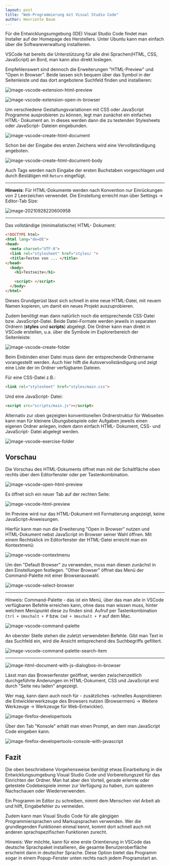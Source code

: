 ```yaml
---
layout: post
title: "Web-Programmierung mit Visual Studio Code"
author: Henriette Baum
---
```


Für die Entwicklungsumgebung (IDE) Visual Studio Code findet man Installer auf der Homepage des Herstellers. Unter Ubuntu kann man einfach über die Softwareverwaltung installieren. 

VSCode hat bereits die Unterstützung für alle drei Sprachen(HTML, CSS, JavaScript) an Bord, man kann also direkt loslegen. 

Empfehlenswert sind dennoch die Erweiterungen "HTML-Preview" und "Open in Browser". Beide lassen sich bequem über das Symbol in der Seitenleiste und das dort angebotene Suchfeld finden und installieren:

![image-vscode-extension-html-preview](/assets/images/vscode-web-programming-images/vscode-web-prog_01.png)



![image-vscode-extension-open-in-browser](/assets/images/vscode-web-programming-images/vscode-web-prog_02.png)

Um verschiedene Gestaltungsvariationen mit CSS oder JavaScript Programme ausprobieren zu können, legt man zunächst ein einfaches HTML- Dokument an. In dieses werden dann die zu testenden Stylesheets oder JavaScript- Dateien eingebunden.

![image-vscode-create-html-document](/assets/images/vscode-web-programming-images/vscode-web-prog_03.png)

Schon bei der Eingabe des ersten Zeichens wird eine Vervollständigung angeboten.

![image-vscode-create-html-document-body](/assets/images/vscode-web-programming-images/vscode-web-prog_04.png)

Auch Tags werden nach Eingabe der ersten Buchstaben vorgeschlagen und durch Bestätigen mit `Return` eingefügt.

___

**Hinweis**: Für HTML-Dokumente werden nach Konvention nur Einrückungen von 2 Leerzeichen verwendet.  Die Einstellung erreicht man über Settings -> Editor-Tab Size:

![image-20210928220600958](/assets/images/vscode-web-programming-images/vscode-web-prog_05.png)

___

Das vollständige (minimalistische) HTML- Dokument:

```html
<!DOCTYPE html>
<html lang="de=DE">
<head>
  <meta charset="UTF-8">
  <link rel="stylesheet" href="styles/ ">
  <title>Testen von ... </title>
</head>
  <body>
    <h1>Testseite</h1>  

    <script> </script>
  </body>
</html>
```

Dieses Grundgerüst lässt sich schnell in eine neue HTML-Datei, mit neuem Namen kopieren, um damit ein neues Projekt auszuprobieren.

Zudem benötigt man dann natürlich noch die entsprechende CSS-Datei bzw. JavaScript-Datei. Beide Datei-Formate werden jeweils in separaten Ordnern  (**styles** und **scripts**) abgelegt. Die Ordner kann man direkt in VSCode erstellen, u.a. über die Symbole im Explorerbereich der Seitenleiste:

![image-vscode-create-folder](/assets/images/vscode-web-programming-images/vscode-web-prog_06.png)

Beim Einbinden einer Datei muss dann der entsprechende Ordnername vorangestellt werden. Auch hier hilft die Autovervollständigung und zeigt eine Liste der im Ordner verfügbaren Dateien.

Für eine CSS-Datei z.B.:

```html
<link rel="stylesheet" href="styles/main.css">
```

Und eine JavaScript- Datei:

```html
<script src="scripts/main.js"></script>
```
Alternativ zur oben gezeigten konventionellen Ordnerstruktur für Webseiten kann man für kleinere Übungsbeispiele oder Aufgaben jeweils einen eigenen Ordner anlegen, indem dann einfach HTML- Dokument, CSS- und JavaScript- Datei abgelegt werden.

![image-vscode-exercise-folder](/assets/images/vscode-web-programming-images/vscode-web-prog_16.png)
## Vorschau

Die Vorschau des HTML-Dokuments öffnet man mit der Schaltfläche oben rechts über dem Editorfenster oder per Tastenkombination.

![image-vscode-open-html-preview](/assets/images/vscode-web-programming-images/vscode-web-prog_07.png)

Es öffnet sich ein neuer Tab auf der rechten Seite:

![image-vscode-html-preview](/assets/images/vscode-web-programming-images/vscode-web-prog_08.png)

Im Preview wird nur das HTML-Dokument mit Formatierung angezeigt, keine JavaScript-Anweisungen.

Hierfür kann man nun die Erweiterung "Open in Browser" nutzen und HTML-Dokument nebst JavaScript im Browser seiner Wahl öffnen. Mit einem Rechtsklick im Editorfenster der HTML-Datei erreicht man ein Kontextmenü:

![image-vscode-contextmenu](/assets/images/vscode-web-programming-images/vscode-web-prog_09.png)

Um den "Default Browser" zu verwenden, muss man diesen zunächst in den Einstellungen festlegen. "Other Browser" öffnet das Menü der Command-Palette mit einer Browserauswahl.

![image-vscode-select-browser](/assets/images/vscode-web-programming-images/vscode-web-prog_10.png)

___

Hinweis: Command-Palette - das ist ein Menü, über das man alle in VSCode verfügbaren Befehle erreichen kann, ohne dass man wissen muss, hinter welchem Menüpunkt diese zu finden sind. Aufruf per Tastenkombination `Ctrl + Umschalt + P` bzw. `Cmd + Umschalt + P` auf dem Mac.

![image-vscode-command-palette](/assets/images/vscode-web-programming-images/vscode-web-prog_11.png)

An oberster Stelle stehen die zuletzt verwendeten Befehle. Gibt man Text in das Suchfeld ein, wird die Ansicht entsprechend des Suchbegriffs gefiltert.

![image-vscode-command-palette-search-item](/assets/images/vscode-web-programming-images/vscode-web-prog_12.png)

___



![image-html-document-with-js-dialogbos-in-browser](/assets/images/vscode-web-programming-images/vscode-web-prog_13.png)

Lässt man das Browserfenster geöffnet, werden zwischenzeitlich durchgeführte Änderungen im HTML-Dokument, CSS und JavaScript erst durch "Seite neu laden" angezeigt.

Wer mag, kann dann auch noch für  - zusätzliches -schnelles Ausprobieren die Entwicklerwerkzeuge des Browsers nutzen (Browsermenü -> Weitere Werkzeuge -> Werkzeuge für Web-Entwickler).

![image-firefox-developertools](/assets/images/vscode-web-programming-images/vscode-web-prog_14.png)

Über den Tab "Konsole" erhält man einen Prompt, an dem man JavaScript Code eingeben kann.

![image-firefox-developertools-console-with-javascript](/assets/images/vscode-web-programming-images/vscode-web-prog_15.png)



## Fazit

Die oben beschriebene Vorgehensweise benötigt etwas Einarbeitung in die Entwicklungsumgebung Visual Studio Code und Vorbereitungszeit für das Einrichten der Ordner. Man hat aber den Vorteil, gerade erlernte oder getestete Codebeispiele immer zur Verfügung zu haben, zum späteren Nachschauen oder Wiederverwenden. 

Ein Programm im Editor zu schreiben, nimmt dem Menschen viel Arbeit ab und hilft, Eingabefehler zu vermeiden.

Zudem kann man Visual Studio Code für alle gängigen Programmiersprachen und Markupsprachen verwenden. Wer die grundlegenden Funktionen einmal kennt, kommt dort schnell auch mit anderen sprachspezifischen Funktionen zurecht.

Hinweis: Wer möchte, kann für eine erste Orientierung in VSCode das deutsche Sprachpaket installieren, die gesamte Benutzeroberfläche erscheint dann in deutscher Sprache. Diese Option bietet das Programm sogar in einem Popup-Fenster unten rechts nach jedem Programstart an.

